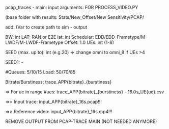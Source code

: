 pcap_traces - main: 
input arguments: FOR PROCESS_VIDEO.PY


(base folder with results: Stats/New_Offset/New Sensitivity/PCAP/


add: (Var to create path to sim - output

BW: int
LAT: RAN or E2E
lat: int
Scheduler: EDD/EDD-Frametype/M-LWDF/M-LWDF-Frametype
Offset: 1.0
UEs: int (1-8)

SEED (max. up to): int (e.g.20) => change omni to omni_8 if UEs >4

SEED1: - 

#Queues: 5/10/15
Load: 50/70/85

Bitrate/Burstiness: trace_APP{bitrate}_{burstiness}

=> For ue in range #ues: trace_APP{bitrate}_{burstiness} - 16.0s_UE{ue}.csv

=>> Input trace: input_APP{bitrate}_16s.pcap!!!

=>> Reference video: input_APP{bitrate}_16s.mp4!!!

REMOVE OUTPUT FROM PCAP-TRACE MAIN (NOT NEEDED ANYMORE)


